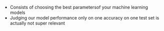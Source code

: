 - Consists of choosing the best parametersof your machine learning models
- Judging our model performance only on one accuracy on one test set is actually not super relevant
